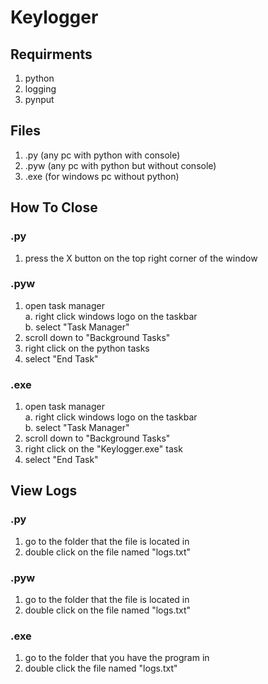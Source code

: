 # Keylogger

## Requirments 
1. python
2. logging
3. pynput

## Files
1. .py (any pc with python with console)
2. .pyw (any pc with python but without console)
3. .exe (for windows pc without python)

## How To Close
### .py
1. press the X button on the top right corner of the window

### .pyw
1. open task manager\
  a. right click windows logo on the taskbar\
  b. select "Task Manager"
2. scroll down to "Background Tasks"
3. right click on the python tasks
4. select "End Task"

### .exe
1. open task manager\
  a. right click windows logo on the taskbar\
  b. select "Task Manager"
2. scroll down to "Background Tasks"
3. right click on the "Keylogger.exe" task
4. select "End Task"

## View Logs
### .py
1. go to the folder that the file is located in
2. double click on the file named "logs.txt"

### .pyw
1. go to the folder that the file is located in
2. double click on the file named "logs.txt"

### .exe
1. go to the folder that you have the program in
2. double click the file named "logs.txt"
